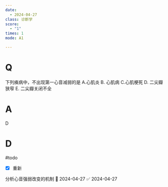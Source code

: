 ```yaml
---
date:
  - 2024-04-27
class: 诊断学
score:
  - "1"
times: 1
mode: A1

---
```



# Q
下列痪病中，不出现第一心音减弱的是
A.心肌炎 
B. 心肌病
C.心肌梗死
D. 二尖瓣狭窄
E. 二尖瓣关闭不全

# A

D



# D
#todo
- [x] 重新

分析心音强弱改变的机制 📅 2024-04-27 ✅ 2024-04-27
